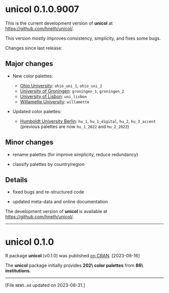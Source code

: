 
# unicol 0.1.0.9007

This is the current development version of **unicol** at <https://github.com/hneth/unicol/>. 

This version mostly improves consistency, simplicity, and fixes some bugs. 

<!-- Log of changes: --> 

Changes since last release: 


<!-- Major changes: --> 

## Major changes 

- New color palettes: 
    - [Ohio University](https://www.ohio.edu): `ohio_uni_1`, `ohio_uni_2` 
    - [University of Groningen](https://www.rug.nl): `groningen_1`, `groningen_2`
    - [University of Lisbon](https://www.ulisboa.pt): `uni_lisbon` 
    - [Willamette University](https://willamette.edu): `willamette` 

- Updated color palettes: 
    - [Humboldt University Berlin](https://www.hu-berlin.de): `hu_1`, `hu_1_digital`, `hu_2`, `hu_3_accent` (previous palettes are now `hu_1_2022` and `hu_2_2022`) 


<!-- Minor changes: --> 

## Minor changes 

- rename palettes (for improve simplicity, reduce redundancy)

- classify palettes by country/region 


<!-- Details:  --> 

## Details 

- fixed bugs and re-structured code

- updated meta-data and online documentation


<!-- Development version:  --> 

The development version of **unicol** is available at <https://github.com/hneth/unicol/>. 


------ 

# unicol 0.1.0

R package **unicol** (v0.1.0) was published [on CRAN](https://CRAN.R-project.org/package=unicol). [2023-08-16] 

The **unicol** package initially provides **202\ color palettes** from **86\ institutions**. 


<!-- Footer:  --> 

---------- 

[File `NEWS.md` updated on 2023-08-31.] 

<!-- eof. -->
